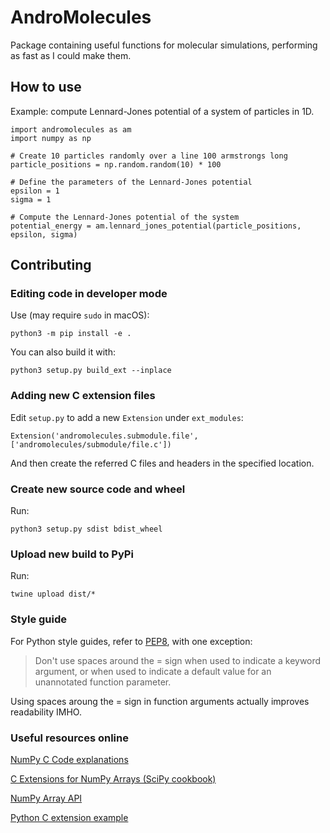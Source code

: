 # AndroMolecules
Package containing useful functions for molecular simulations, performing as fast as I could make them.

## How to use
Example: compute Lennard-Jones potential of a system of particles in 1D.
```
import andromolecules as am
import numpy as np

# Create 10 particles randomly over a line 100 armstrongs long
particle_positions = np.random.random(10) * 100

# Define the parameters of the Lennard-Jones potential
epsilon = 1
sigma = 1

# Compute the Lennard-Jones potential of the system
potential_energy = am.lennard_jones_potential(particle_positions, epsilon, sigma)
```

## Contributing

### Editing code in developer mode
Use (may require `sudo` in macOS):
```
python3 -m pip install -e .
```

You can also build it with:
```
python3 setup.py build_ext --inplace
```

### Adding new C extension files
Edit `setup.py` to add a new `Extension` under `ext_modules`:
```
Extension('andromolecules.submodule.file', ['andromolecules/submodule/file.c'])
```
And then create the referred C files and headers in the specified location.

### Create new source code and wheel
Run:
```
python3 setup.py sdist bdist_wheel
```

### Upload new build to PyPi
Run:
```
twine upload dist/*
```

### Style guide
For Python style guides, refer to [PEP8](https://www.python.org/dev/peps/pep-0008/), with one exception:

> Don't use spaces around the = sign when used to indicate a keyword argument, or when used to indicate a default value for an unannotated function parameter.

Using spaces aroung the = sign in function arguments actually improves readability IMHO.

### Useful resources online
[NumPy C Code explanations](https://numpy.org/doc/stable/reference/internals.code-explanations.html)

[C Extensions for NumPy Arrays (SciPy cookbook)](https://scipy-cookbook.readthedocs.io/items/C_Extensions_NumPy_arrays.html)

[NumPy Array API](https://numpy.org/devdocs/reference/c-api/array.html)

[Python C extension example](https://gist.github.com/physacco/2e1b52415f3a964ad2a542a99bebed8f)